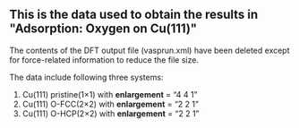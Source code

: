 ## This is the data used to obtain the results in **"Adsorption: Oxygen on Cu(111)"** ##

The contents of the DFT output file (vasprun.xml) have been deleted except for force-related information to reduce the file size.

The data include following three systems:

1. Cu(111) pristine(1×1) with **enlargement** = “4 4 1”
2. Cu(111) O-FCC(2×2) with **enlargement** = “2 2 1”
3. Cu(111) O-HCP(2×2) with **enlargement** = “2 2 1”
